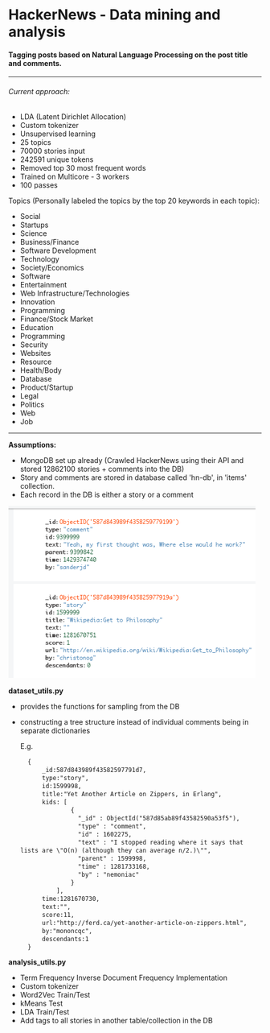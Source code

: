 # HackerNews - Data mining and analysis

#### Tagging posts based on Natural Language Processing on the post title and comments.

---

###### Current approach:
- LDA (Latent Dirichlet Allocation)
- Custom tokenizer
- Unsupervised learning
- 25 topics
- 70000 stories input
- 242591 unique tokens
- Removed top 30 most frequent words
- Trained on Multicore - 3 workers
- 100 passes

Topics (Personally labeled the topics by the top 20 keywords in each topic):
- Social
- Startups
- Science
- Business/Finance
- Software Development
- Technology
- Society/Economics
- Software
- Entertainment
- Web Infrastructure/Technologies
- Innovation
- Programming
- Finance/Stock Market
- Education
- Programming
- Security
- Websites
- Resource
- Health/Body
- Database
- Product/Startup
- Legal
- Politics
- Web
- Job

---

**Assumptions:**
- MongoDB set up already (Crawled HackerNews using their API and stored 12862100 stories + comments into the DB)
- Story and comments are stored in database called 'hn-db', in 'items' collection.
- Each record in the DB is either a story or a comment


![DB Example](https://raw.githubusercontent.com/workofart/HackerNews/master/db.png)


**dataset_utils.py**
- provides the functions for sampling from the DB
- constructing a tree structure instead of individual comments being in separate dictionaries
    
    
    E.g.
    
        {
            _id:587d843989f43582597791d7,
            type:"story",
            id:1599998,
            title:"Yet Another Article on Zippers, in Erlang",
            kids: [
                    {
                      "_id" : ObjectId("587d85ab89f43582590a53f5"),
                      "type" : "comment",
                      "id" : 1602275,
                      "text" : "I stopped reading where it says that lists are \"O(n) (although they can average n/2.)\"",
                      "parent" : 1599998,
                      "time" : 1281733168,
                      "by" : "nemoniac"
                    }
                ],
            time:1281670730,
            text:"",
            score:11,
            url:"http://ferd.ca/yet-another-article-on-zippers.html",
            by:"mononcqc",
            descendants:1
        }


**analysis_utils.py**
- Term Frequency Inverse Document Frequency Implementation
- Custom tokenizer
- Word2Vec Train/Test
- kMeans Test
- LDA Train/Test
- Add tags to all stories in another table/collection in the DB

